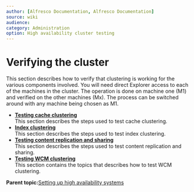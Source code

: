 ```yaml
---
author: [Alfresco Documentation, Alfresco Documentation]
source: wiki
audience: 
category: Administration
option: High availability cluster testing
---
```


# Verifying the cluster

This section describes how to verify that clustering is working for the various components involved. You will need direct Explorer access to each of the machines in the cluster. The operation is done on machine one \(M1\) and verified on the other machines \(Mx\). The process can be switched around with any machine being chosen as M1.

-   **[Testing cache clustering](../tasks/cluster-test.md)**  
This section describes the steps used to test cache clustering.
-   **[Index clustering](../tasks/cluster-index-test.md)**  
This section describes the steps used to test index clustering.
-   **[Testing content replication and sharing](../tasks/cluster-conrep-test.md)**  
This section describes the steps used to test content replication and sharing.
-   **[Testing WCM clustering](../tasks/cluster-wcm-test.md)**  
This section contains the topics that describes how to test WCM clustering.

**Parent topic:**[Setting up high availability systems](../concepts/ha-intro.md)

